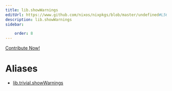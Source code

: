 ```yaml
---
title: lib.showWarnings
editUrl: https://www.github.com/nixos/nixpkgs/blob/master/undefined#L561C18
description: lib.showWarnings
sidebar:

    order: 8
---
```


<a href="https://www.github.com/nixos/nixpkgs/blob/master/undefined#L561C18">Contribute Now!</a>


# Aliases

- [lib.trivial.showWarnings](/nix-doc-comments/reference/lib/trivial/lib-trivial-showwarnings)


